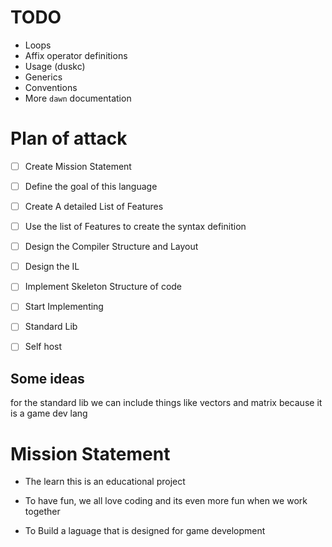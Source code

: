 # TODO

- Loops
- Affix operator definitions
- Usage (duskc)
- Generics
- Conventions
- More `dawn` documentation

# Plan of attack

- [ ] Create Mission Statement

- [ ] Define the goal of this language

- [ ] Create A detailed List of Features

- [ ] Use the list of Features to create the syntax definition

- [ ] Design the Compiler Structure and Layout

- [ ] Design the IL

- [ ] Implement Skeleton Structure of code

- [ ] Start Implementing

- [ ] Standard Lib

- [ ] Self host

## Some ideas

for the standard lib we can include things like vectors and matrix because it is a game dev lang

# Mission Statement

- The learn this is an educational project

- To have fun, we all love coding and its even more fun when we work together

- To Build a laguage that is designed for game development
